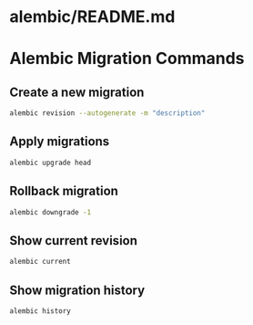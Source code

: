 # alembic/README.md

# Alembic Migration Commands

## Create a new migration
```bash
alembic revision --autogenerate -m "description"
```

## Apply migrations
```bash
alembic upgrade head
```

## Rollback migration
```bash
alembic downgrade -1
```

## Show current revision
```bash
alembic current
```

## Show migration history
```bash
alembic history
```
